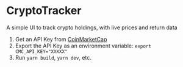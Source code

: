 # CryptoTracker
A simple UI to track crypto holdings, with live prices and return data

1. Get an API Key from [CoinMarketCap](https://coinmarketcap.com)
2. Export the API Key as an environment variable: `export CMC_API_KEY="XXXXX"`
3. Run `yarn build`, `yarn dev`, etc.